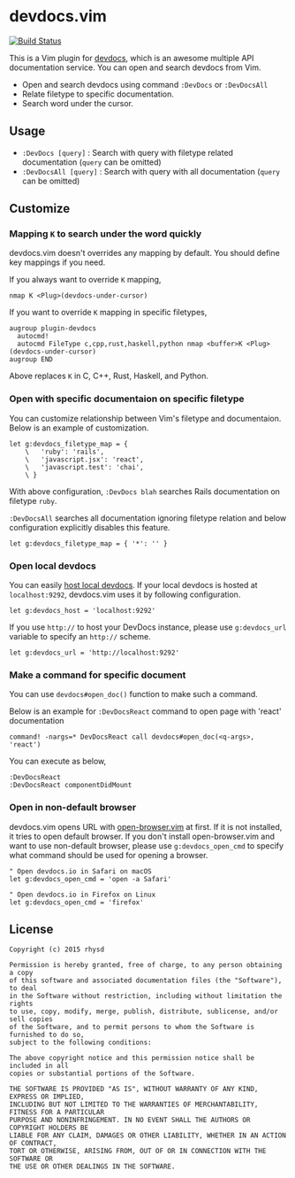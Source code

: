 devdocs.vim
===========
[![Build Status](https://travis-ci.org/rhysd/devdocs.vim.svg)](https://travis-ci.org/rhysd/devdocs.vim)

This is a Vim plugin for [devdocs](https://devdocs.io/), which is an awesome multiple API documentation
service.  You can open and search devdocs from Vim.

- Open and search devdocs using command `:DevDocs` or `:DevDocsAll`
- Relate filetype to specific documentation.
- Search word under the cursor.

## Usage

- `:DevDocs [query]` : Search with query with filetype related documentation (`query` can be omitted)
- `:DevDocsAll [query]` : Search with query with all documentation (`query` can be omitted)

## Customize

### Mapping `K` to search under the word quickly

devdocs.vim doesn't overrides any mapping by default.  You should define key mappings if you need.

If you always want to override `K` mapping,

```vim
nmap K <Plug>(devdocs-under-cursor)
```

If you want to override `K` mapping in specific filetypes,

```
augroup plugin-devdocs
  autocmd!
  autocmd FileType c,cpp,rust,haskell,python nmap <buffer>K <Plug>(devdocs-under-cursor)
augroup END
```

Above replaces `K` in C, C++, Rust, Haskell, and Python.

### Open with specific documentaion on specific filetype

You can customize relationship between Vim's filetype and documentaion.
Below is an example of customization.

```vim
let g:devdocs_filetype_map = {
    \   'ruby': 'rails',
    \   'javascript.jsx': 'react',
    \   'javascript.test': 'chai',
    \ }
```

With above configuration, `:DevDocs blah` searches Rails documentation on filetype `ruby`.

`:DevDocsAll` searches all documentation ignoring filetype relation and below configuration explicitly
disables this feature.

```vim
let g:devdocs_filetype_map = { '*': '' }
```

### Open local devdocs

You can easily [host local devdocs](https://github.com/Thibaut/devdocs#quick-start).  If your local
devdocs is hosted at `localhost:9292`, devdocs.vim uses it by following configuration.

```vim
let g:devdocs_host = 'localhost:9292'
```

If you use `http://` to host your DevDocs instance, please use `g:devdocs_url` variable to specify
an `http://` scheme.

```vim
let g:devdocs_url = 'http://localhost:9292'
```

### Make a command for specific document

You can use `devdocs#open_doc()` function to make such a command.

Below is an example for `:DevDocsReact` command to open page with 'react' documentation

```vim
command! -nargs=* DevDocsReact call devdocs#open_doc(<q-args>, 'react')
```

You can execute as below,

```
:DevDocsReact
:DevDocsReact componentDidMount
```

### Open in non-default browser

devdocs.vim opens URL with [open-browser.vim](https://github.com/tyru/open-browser.vim) at first.
If it is not installed, it tries to open default browser. If you don't install open-browser.vim and
want to use non-default browser, please use `g:devdocs_open_cmd` to specify what command should be
used for opening a browser.

```vim
" Open devdocs.io in Safari on macOS
let g:devdocs_open_cmd = 'open -a Safari'

" Open devdocs.io in Firefox on Linux
let g:devdocs_open_cmd = 'firefox'
```

## License

```
Copyright (c) 2015 rhysd

Permission is hereby granted, free of charge, to any person obtaining a copy
of this software and associated documentation files (the "Software"), to deal
in the Software without restriction, including without limitation the rights
to use, copy, modify, merge, publish, distribute, sublicense, and/or sell copies
of the Software, and to permit persons to whom the Software is furnished to do so,
subject to the following conditions:

The above copyright notice and this permission notice shall be included in all
copies or substantial portions of the Software.

THE SOFTWARE IS PROVIDED "AS IS", WITHOUT WARRANTY OF ANY KIND, EXPRESS OR IMPLIED,
INCLUDING BUT NOT LIMITED TO THE WARRANTIES OF MERCHANTABILITY, FITNESS FOR A PARTICULAR
PURPOSE AND NONINFRINGEMENT. IN NO EVENT SHALL THE AUTHORS OR COPYRIGHT HOLDERS BE
LIABLE FOR ANY CLAIM, DAMAGES OR OTHER LIABILITY, WHETHER IN AN ACTION OF CONTRACT,
TORT OR OTHERWISE, ARISING FROM, OUT OF OR IN CONNECTION WITH THE SOFTWARE OR
THE USE OR OTHER DEALINGS IN THE SOFTWARE.
```

